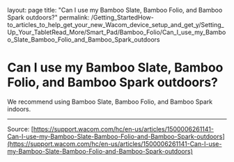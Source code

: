 layout: page
title: "Can I use my Bamboo Slate, Bamboo Folio, and Bamboo Spark outdoors?"
permalink: /Getting_StartedHow-to_articles_to_help_get_your_new_Wacom_device_setup_and_get_y/Setting_Up_Your_TabletRead_More/Smart_Pad/Bamboo_Folio/Can_I_use_my_Bamboo_Slate_Bamboo_Folio_and_Bamboo_Spark_outdoors

# Can I use my Bamboo Slate, Bamboo Folio, and Bamboo Spark outdoors?

We recommend using Bamboo Slate, Bamboo Folio, and Bamboo Spark indoors.

---
Source: [https://support.wacom.com/hc/en-us/articles/1500006261141-Can-I-use-my-Bamboo-Slate-Bamboo-Folio-and-Bamboo-Spark-outdoors](https://support.wacom.com/hc/en-us/articles/1500006261141-Can-I-use-my-Bamboo-Slate-Bamboo-Folio-and-Bamboo-Spark-outdoors)
